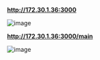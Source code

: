 **http://172.30.1.36:3000**

![image](https://github.com/user-attachments/assets/39c7adce-b188-41ca-bf9a-b8498cd3a6ce)


**http://172.30.1.36:3000/main**

![image](https://github.com/user-attachments/assets/7c03dfd6-e03b-41aa-85dc-323895679ff6)




